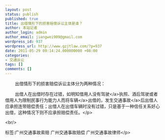 ```yaml
---
layout: post
status: publish
published: true
title: 出借情形下的损害赔偿诉讼主体是谁？
author: 本站记者
author_login: admin
author_email: jiangwei909@gmail.com
wordpress_id: 937
wordpress_url: http://www.gzjtlaw.com/?p=937
date: 2011-05-29 09:14:24.000000000 +08:00
categories:
- 交通诉讼
tags: []
comments: []
---
```

<p><p>　　 出借情形下的损害赔偿诉讼主体分为两种情况：<p>　　 出借人在出借时存在过错，如明知借用人没有<a>驾驶<&#47;a>执照、酒后驾驶或者借用人为限制民事行为能力人而将<a>车辆<&#47;a>出借的，发生<a>交通事故<&#47;a>后出借人应承担连带赔偿责任；出借人在出借车辆时没有过错，只是基于一种信任关系好心出借，这种情况下则不应承担赔偿责任。<&#47;p><br&#47;><p>标签:广州交通事故索赔 广州交通事故赔偿 广州交通事故律师<&#47;p>
